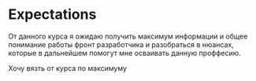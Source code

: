 # Expectations



От данного курса я ожидаю получить максимум информации и общее понимание работы фронт разработчика и разобраться в нюансах, которые в дальнейшем помогут мне осваивать данную проффесию.

Хочу вязть от курса по максимуму